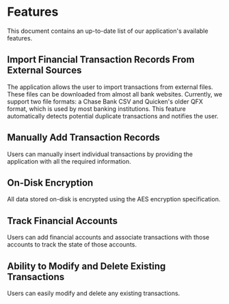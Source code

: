 # Features
This document contains an up-to-date list of our application's available features.

## Import Financial Transaction Records From External Sources
The application allows the user to import transactions from external files. These files can be downloaded from almost all bank websites. Currently, we support two file formats: a Chase Bank CSV and Quicken's older QFX format, which is used by most banking institutions. This feature automatically detects potential duplicate transactions and notifies the user.

## Manually Add Transaction Records
Users can manually insert individual transactions by providing the application with all the required information.

## On-Disk Encryption
All data stored on-disk is encrypted using the AES encryption specification.

## Track Financial Accounts
Users can add financial accounts and associate transactions with those accounts to track the state of those accounts.

## Ability to Modify and Delete Existing Transactions
Users can easily modify and delete any existing transactions.

